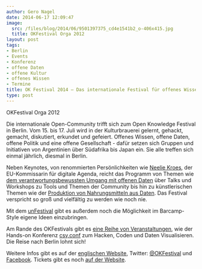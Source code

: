 ```yaml
---
author: Gero Nagel
date: 2014-06-17 12:09:47
image:
  src: /files/blog/2014/06/9501397375_cd4e1541b2_o-406x415.jpg
  title: OKFestival Orga 2012
layout: post
tags:
- Berlin
- Events
- Konferenz
- offene Daten
- offene Kultur
- offenes Wissen
- Termine
title: OK Festival 2014 – Das internationale Festival für offenes Wissen kommt nach Berlin
type: post
---
```


 OKFestival Orga 2012

Die internationale Open-Community trifft sich zum Open Knowledge Festival in Berlin. Vom 15. bis 17. Juli wird in der Kulturbrauerei gelernt, gehackt, gemacht, diskutiert, erkundet und gefeiert. Offenes Wissen, offene Daten, offene Politik und eine offene Gesellschaft - dafür setzen sich Gruppen und Initiativen von Argentinien über Südafrika bis Japan ein. Sie alle treffen sich einmal jährlich, diesmal in Berlin.

Neben Keynotes, von renommierten Persönlichkeiten wie [Neelie Kroes](http://2014.okfestival.org/the-keynote-excitement-begins/), der EU-Kommissarin für digitale Agenda, reicht das Programm von Themen wie [dem verantwortungsbewussten Umgang mit offenen Daten](http://okfestival2014.sched.org/event/6ed9da1d659a08cec3932252e523631d#.U58UcHV515R) über Talks und Workshops zu Tools und Themen der Community bis hin zu künstlerischen Themen wie der [Produktion von Nahrungsmitteln aus Daten](http://okfestival2014.sched.org/event/e0aae22a083c094f92149720b27ed5c6?iframe=no&w=100&sidebar=yes&bg=no). Das Festival verspricht so groß und vielfältig zu werden wie noch nie.

Mit dem [unFestival](http://2014.okfestival.org/lets-try-something-new-unfestival/) gibt es außerdem noch die Möglichkeit im Barcamp-Style eigene Ideen einzubringen.

Am Rande des OKFestivals gibt es [eine Reihe von Veranstaltungen](http://2014.okfestival.org/okfestival-fringe-events/), wie der Hands-on Konferenz [csv,conf](http://csvconf.com/) zum Hacken, Coden und Daten Visualisieren. Die Reise nach Berlin lohnt sich!

Weitere Infos gibt es auf der [englischen Website](http://2014.okfestival.org/), Twitter: [@OKFestival](https://twitter.com/OKFestival) und [Facebook](https://www.facebook.com/OpenKnowledgeFestival). Tickets gibt es noch [auf der Website](http://2014.okfestival.org/tickets/).